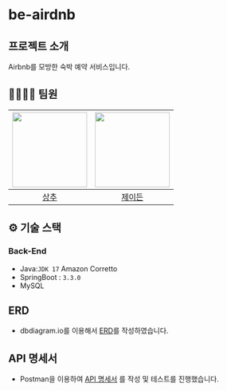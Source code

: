 # be-airdnb

## 프로젝트 소개

Airbnb를 모방한 숙박 예약 서비스입니다.

## 🧑‍💻👩‍💻 팀원

| <img src="https://avatars.githubusercontent.com/u/142131857?v=4" width=150> | <img src="https://avatars.githubusercontent.com/u/83386112?v=4" width=150> |
|:---------------------------------------------------------------------------:|:--------------------------------------------------------------------------:|
|                    [상추](https://github.com/parksangchu)                     |                      [제이든](https://github.com/hiidy)                       |

## ⚙️ 기술 스택

### Back-End

- Java:`JDK 17` Amazon Corretto
- SpringBoot : `3.3.0`
- MySQL

## ERD

- dbdiagram.io를 이용해서 [ERD](https://github.com/codesquad-masters2024-team09-step2/be-airdnb/wiki#erd)를 작성하였습니다.

## API 명세서

- Postman을 이용하여 [API 명세서](https://github.com/codesquad-masters2024-team09-step2/be-airdnb/wiki#api-명세서)
  를 작성 및 테스트를 진행했습니다.




